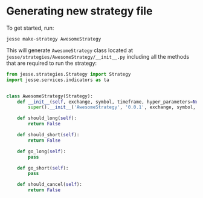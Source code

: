 # Generating new strategy file

To get started, run:

```
jesse make-strategy AwesomeStrategy
```

This will generate `AwesomeStrategy` class located at `jesse/strategies/AwesomeStrategy/__init__.py` including all the methods that are required to run the strategy:

```py
from jesse.strategies.Strategy import Strategy
import jesse.services.indicators as ta


class AwesomeStrategy(Strategy):
    def __init__(self, exchange, symbol, timeframe, hyper_parameters=None):
        super().__init__('AwesomeStrategy', '0.0.1', exchange, symbol, timeframe)

    def should_long(self):
        return False

    def should_short(self):
        return False

    def go_long(self):
        pass

    def go_short(self):
        pass

    def should_cancel(self):
        return False
```

